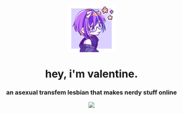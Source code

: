 <div align="center">
 <img src="pfp.png" alt="Logo" width="128" height="128" />
 <h1>hey, i'm valentine.</h1>
 <h3>an asexual transfem lesbian that makes nerdy stuff online</h3>
 <img src="https://github-readme-stats.hackclub.dev/api/wakatime?username=948&api_domain=hackatime.hackclub.com&theme=omni&custom_title=Hackatime+Stats&layout=compact&cache_seconds=0&langs_count=8" />
</div>
